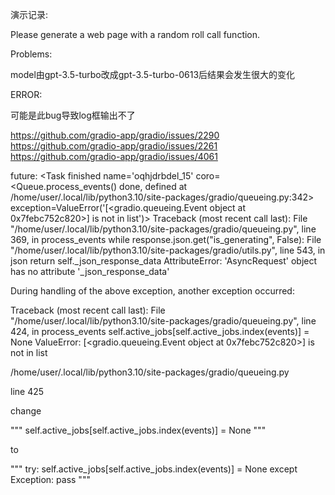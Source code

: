 
演示记录:

Please generate a web page with a random roll call function.


Problems:

model由gpt-3.5-turbo改成gpt-3.5-turbo-0613后结果会发生很大的变化


ERROR:

可能是此bug导致log框输出不了

https://github.com/gradio-app/gradio/issues/2290
https://github.com/gradio-app/gradio/issues/2261
https://github.com/gradio-app/gradio/issues/4061

future: <Task finished name='oqhjdrbdel_15' coro=<Queue.process_events() done, defined at /home/user/.local/lib/python3.10/site-packages/gradio/queueing.py:342> exception=ValueError('[<gradio.queueing.Event object at 0x7febc752c820>] is not in list')>
Traceback (most recent call last):
  File "/home/user/.local/lib/python3.10/site-packages/gradio/queueing.py", line 369, in process_events
    while response.json.get("is_generating", False):
  File "/home/user/.local/lib/python3.10/site-packages/gradio/utils.py", line 543, in json
    return self._json_response_data
AttributeError: 'AsyncRequest' object has no attribute '_json_response_data'

During handling of the above exception, another exception occurred:

Traceback (most recent call last):
  File "/home/user/.local/lib/python3.10/site-packages/gradio/queueing.py", line 424, in process_events
    self.active_jobs[self.active_jobs.index(events)] = None
ValueError: [<gradio.queueing.Event object at 0x7febc752c820>] is not in list



/home/user/.local/lib/python3.10/site-packages/gradio/queueing.py

line 425

change

"""
self.active_jobs[self.active_jobs.index(events)] = None
"""

to

"""
try:
    self.active_jobs[self.active_jobs.index(events)] = None
except Exception:
    pass
"""



